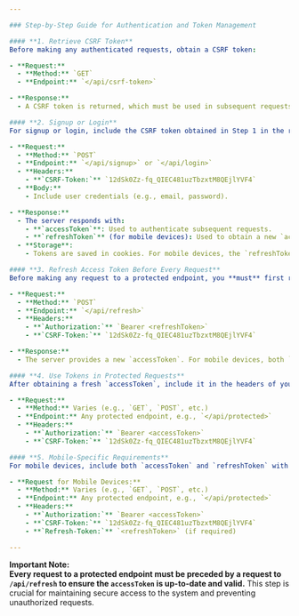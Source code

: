 ```yaml
---

### Step-by-Step Guide for Authentication and Token Management

#### **1. Retrieve CSRF Token**
Before making any authenticated requests, obtain a CSRF token:

- **Request:**
  - **Method:** `GET`
  - **Endpoint:** `</api/csrf-token>`

- **Response:**
  - A CSRF token is returned, which must be used in subsequent requests.

#### **2. Signup or Login**
For signup or login, include the CSRF token obtained in Step 1 in the request headers:

- **Request:**
  - **Method:** `POST`
  - **Endpoint:** `</api/signup>` or `</api/login>`
  - **Headers:**
    - **`CSRF-Token:`** `12dSk0Zz-fq_QIEC481uzTbzxtM8QEjlYVF4`
  - **Body:**
    - Include user credentials (e.g., email, password).

- **Response:**
  - The server responds with:
    - **`accessToken`**: Used to authenticate subsequent requests.
    - **`refreshToken`** (for mobile devices): Used to obtain a new `accessToken` when it expires.
  - **Storage**:
    - Tokens are saved in cookies. For mobile devices, the `refreshToken` is also returned in the response body.

#### **3. Refresh Access Token Before Every Request**
Before making any request to a protected endpoint, you **must** first refresh the `accessToken` to ensure it is valid:

- **Request:**
  - **Method:** `POST`
  - **Endpoint:** `</api/refresh>`
  - **Headers:**
    - **`Authorization:`** `Bearer <refreshToken>`
    - **`CSRF-Token:`** `12dSk0Zz-fq_QIEC481uzTbzxtM8QEjlYVF4`

- **Response:**
  - The server provides a new `accessToken`. For mobile devices, both `accessToken` and `refreshToken` may be returned.

#### **4. Use Tokens in Protected Requests**
After obtaining a fresh `accessToken`, include it in the headers of your request to the protected endpoint:

- **Request:**
  - **Method:** Varies (e.g., `GET`, `POST`, etc.)
  - **Endpoint:** Any protected endpoint, e.g., `</api/protected>`
  - **Headers:**
    - **`Authorization:`** `Bearer <accessToken>`
    - **`CSRF-Token:`** `12dSk0Zz-fq_QIEC481uzTbzxtM8QEjlYVF4`

#### **5. Mobile-Specific Requirements**
For mobile devices, include both `accessToken` and `refreshToken` with each request:

- **Request for Mobile Devices:**
  - **Method:** Varies (e.g., `GET`, `POST`, etc.)
  - **Endpoint:** Any protected endpoint, e.g., `</api/protected>`
  - **Headers:**
    - **`Authorization:`** `Bearer <accessToken>`
    - **`CSRF-Token:`** `12dSk0Zz-fq_QIEC481uzTbzxtM8QEjlYVF4`
    - **`Refresh-Token:`** `<refreshToken>` (if required)

---
```


**Important Note:**  
**Every request to a protected endpoint must be preceded by a request to `/api/refresh` to ensure the `accessToken` is up-to-date and valid.** This step is crucial for maintaining secure access to the system and preventing unauthorized requests.
